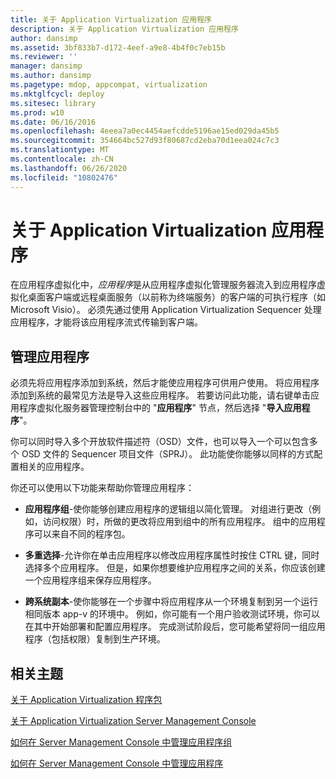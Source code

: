 ```yaml
---
title: 关于 Application Virtualization 应用程序
description: 关于 Application Virtualization 应用程序
author: dansimp
ms.assetid: 3bf833b7-d172-4eef-a9e8-4b4f0c7eb15b
ms.reviewer: ''
manager: dansimp
ms.author: dansimp
ms.pagetype: mdop, appcompat, virtualization
ms.mktglfcycl: deploy
ms.sitesec: library
ms.prod: w10
ms.date: 06/16/2016
ms.openlocfilehash: 4eeea7a0ec4454aefcdde5196ae15ed029da45b5
ms.sourcegitcommit: 354664bc527d93f80687cd2eba70d1eea024c7c3
ms.translationtype: MT
ms.contentlocale: zh-CN
ms.lasthandoff: 06/26/2020
ms.locfileid: "10802476"
---
```

# 关于 Application Virtualization 应用程序


在应用程序虚拟化中，*应用程序*是从应用程序虚拟化管理服务器流入到应用程序虚拟化桌面客户端或远程桌面服务（以前称为终端服务）的客户端的可执行程序（如 Microsoft Visio）。 必须先通过使用 Application Virtualization Sequencer 处理应用程序，才能将该应用程序流式传输到客户端。

## 管理应用程序


必须先将应用程序添加到系统，然后才能使应用程序可供用户使用。 将应用程序添加到系统的最常见方法是导入这些应用程序。 若要访问此功能，请右键单击应用程序虚拟化服务器管理控制台中的 "**应用程序**" 节点，然后选择 "**导入应用程序**"。

你可以同时导入多个开放软件描述符（OSD）文件，也可以导入一个可以包含多个 OSD 文件的 Sequencer 项目文件（SPRJ）。 此功能使你能够以同样的方式配置相关的应用程序。

你还可以使用以下功能来帮助你管理应用程序：

-   **应用程序组**-使你能够创建应用程序的逻辑组以简化管理。 对组进行更改（例如，访问权限）时，所做的更改将应用到组中的所有应用程序。 组中的应用程序可以来自不同的程序包。

-   **多重选择**-允许你在单击应用程序以修改应用程序属性时按住 CTRL 键，同时选择多个应用程序。 但是，如果你想要维护应用程序之间的关系，你应该创建一个应用程序组来保存应用程序。

-   **跨系统副本**-使你能够在一个步骤中将应用程序从一个环境复制到另一个运行相同版本 app-v 的环境中。 例如，你可能有一个用户验收测试环境，你可以在其中开始部署和配置应用程序。 完成测试阶段后，您可能希望将同一组应用程序（包括权限）复制到生产环境。

## 相关主题


[关于 Application Virtualization 程序包](about-application-virtualization-packages.md)

[关于 Application Virtualization Server Management Console](about-the-application-virtualization-server-management-console.md)

[如何在 Server Management Console 中管理应用程序组](how-to-manage-application-groups-in-the-server-management-console.md)

[如何在 Server Management Console 中管理应用程序](how-to-manage-applications-in-the-server-management-console.md)

 

 





